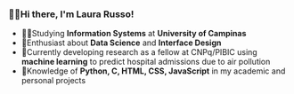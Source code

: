 ### 👩‍💻Hi there, I'm Laura Russo!

- 👩‍🎓Studying **Information Systems** at **University of Campinas** 
- 💫Enthusiast about **Data Science** and **Interface Design** 
- 📌Currently developing research as a fellow at CNPq/PIBIC using **machine learning** to predict hospital admissions due to air pollution
- 📖Knowledge of **Python, C, HTML, CSS, JavaScript** in my academic and personal projects


